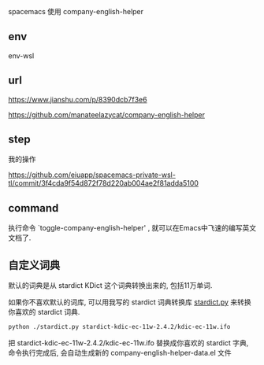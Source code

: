 spacemacs 使用 company-english-helper

## env

env-wsl

## url

https://www.jianshu.com/p/8390dcb7f3e6

https://github.com/manateelazycat/company-english-helper

## step

我的操作

https://github.com/eiuapp/spacemacs-private-wsl-tl/commit/3f4cda9f54d872f78d220ab004ae2f81adda5100

## command 

执行命令 `toggle-company-english-helper' , 就可以在Emacs中飞速的编写英文文档了.

## 自定义词典

默认的词典是从 stardict KDict 这个词典转换出来的, 包括11万单词.

如果你不喜欢默认的词库, 可以用我写的 stardict 词典转换库 [stardict.py](https://raw.githubusercontent.com/manateelazycat/company-english-helper/master/stardict.py) 来转换你喜欢的 stardict 词典.

```bash
python ./stardict.py stardict-kdic-ec-11w-2.4.2/kdic-ec-11w.ifo
```

把 stardict-kdic-ec-11w-2.4.2/kdic-ec-11w.ifo 替换成你喜欢的 stardict 字典, 命令执行完成后, 会自动生成新的 company-english-helper-data.el 文件


